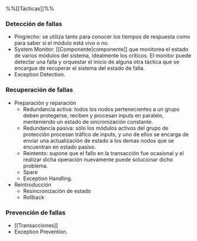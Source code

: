 %%[[Tácticas]]%%
### Detección de fallas
- Ping/echo: se utiliza tanto para conocer los tiempos de respuesta como para saber si el módulo está vivo o no.
- System Monitor: [[Componente|componente]] que monitorea el estado de varios módulos del sistema, idealmente los críticos. El monitor puede detectar una falla y orquestar el inicio de alguna otra táctica que se encargue de recuperar el sistema del estado de falla.
- Exception Detection.

### Recuperación de fallas
- Preparación y reparación
	- Redundancia activa: todos los nodos pertenecientes a un grupo deben protegerse, reciben y procesan inputs en paralelo, menteniendo un estado de sincronización constante.
	- Redundancia pasiva: sólo los módulos activos del grupo de protección procesan tráfico de inputs, y uno de ellos se encarga de enviar una actualización de estado a los demas nodos que se encuentran en estado pasivo.
	- Reintento: supone que el fallo en la transacción fue ocasional y el realizar dicha operación nuevamente puede solucionar dicho problema.
	- Spare
	- Exception Handling.
- Reintroducción
	- Resincronización de estado
	- Rollback
 
### Prevención de fallas
- [[Transacciones]]
- Exception Prevention.